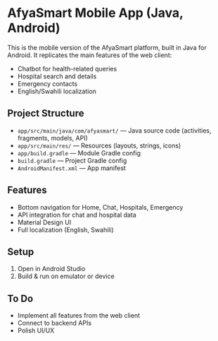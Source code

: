 # AfyaSmart Mobile App (Java, Android)

This is the mobile version of the AfyaSmart platform, built in Java for Android. It replicates the main features of the web client:

- Chatbot for health-related queries
- Hospital search and details
- Emergency contacts
- English/Swahili localization

## Project Structure
- `app/src/main/java/com/afyasmart/` — Java source code (activities, fragments, models, API)
- `app/src/main/res/` — Resources (layouts, strings, icons)
- `app/build.gradle` — Module Gradle config
- `build.gradle` — Project Gradle config
- `AndroidManifest.xml` — App manifest

## Features
- Bottom navigation for Home, Chat, Hospitals, Emergency
- API integration for chat and hospital data
- Material Design UI
- Full localization (English, Swahili)

## Setup
1. Open in Android Studio
2. Build & run on emulator or device

## To Do
- Implement all features from the web client
- Connect to backend APIs
- Polish UI/UX
